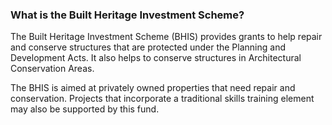 ###  **What is the Built Heritage Investment Scheme?**

The Built Heritage Investment Scheme (BHIS) provides grants to help repair and
conserve structures that are protected under the Planning and Development
Acts. It also helps to conserve structures in Architectural Conservation
Areas.

The BHIS is aimed at privately owned properties that need repair and
conservation. Projects that incorporate a traditional skills training element
may also be supported by this fund.
